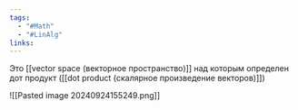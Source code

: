 ```yaml
---
tags:
  - "#Math"
  - "#LinAlg"
links:
---
```

Это [[vector space (векторное пространство)]] над которым определен дот продукт ([[dot product (скалярное произведение векторов)]])

![[Pasted image 20240924155249.png]]